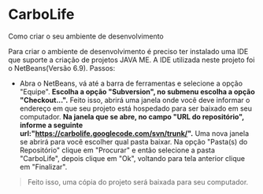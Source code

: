 # CarboLife #

Como criar o seu ambiente de desenvolvimento

Para criar o ambiente de desenvolvimento é preciso ter instalado uma IDE que suporte a criação de projetos JAVA ME. A IDE utilizada neste projeto foi o NetBeans(Versão 6.9).
Passos:

  * Abra o NetBeans, vá até a barra de ferramentas e selecione a opção "Equipe".
**Escolha a opção "Subversion", no submenu escolha a opção "Checkout...".** Feito isso, abrirá uma janela onde você deve informar o endereço em que seu projeto está hospedado para ser baixado em seu computador.
**Na janela que se abre, no campo "URL do repositório", informe a seguinte url:"https://carbolife.googlecode.com/svn/trunk/".** Uma nova janela se abrirá para você escolher qual pasta baixar. Na opção "Pasta(s) do Repositório" clique em "Procurar" e então selecione a pasta "CarboLife", depois clique em "Ok", voltando para tela anterior clique em "Finalizar".

> Feito isso, uma cópia do projeto será baixada para seu computador.